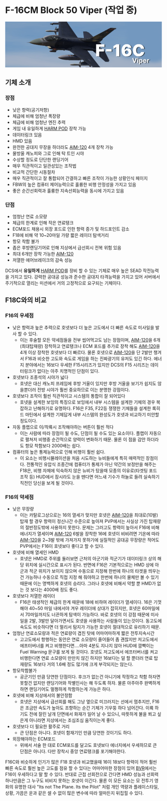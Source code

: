 # F-16CM Block 50 Viper (작업 중)
![](https://github.com/dcs-c/dcs-c.github.io/blob/main/docs/%EB%A7%A4%EB%89%B4%EC%96%BC/f16/images/F16_amraam2.png?raw=true)

## 기체 소개

### 장점

* 낮은 항력(공기저항)
* 체급에 비해 엄청난 폭장량
* 체급에 비해 엄청난 엔진 추력
* 게임 내 유일하게 [HARM POD](f16/장비/PODS/HARM_POD) 장착 가능
* 데이터링크 있음
* HMD 있음
* 완전한 공대지 무장을 하더라도 [AIM-120](f16/장비/공대공_미사일/AIM-120_AMRAAM) 4개 장착 가능
* 물방울 캐노피와 그로 인해 탁 트인 시야
* 수상할 정도로 단단한 랜딩기어
* 매우 직관적이고 일관성있는 조작법
* 비교적 간단한 시동절차
* 매우 직관적이고 잘 통합되어 간결하고 빠른 조작이 가능한 상황인식 페이지
* FBW의 높은 컴퓨터 제어능력으로 훌륭한 비행 안정성을 가지고 있음
* 좋은 순간선회력과 훌륭한 지속선회능력을 동시에 가지고 있음

### 단점

* 엄청난 연료 소모량
* 체급의 한계로 인해 작은 연료탱크
* ECM포드 채용시 외장 포드로 인한 항력 증가 및 하드포인트 감소
* F18에 비해 약 10~20마일 가량 짧은 레이더 탐색거리
* 항모 착함 불가
* 좁은 후방랜딩기어로 인해 지상에서 급선회시 전복 위험 있음
* 최대 6개만 장착 가능한 [AIM-120](f16/장비/공대공_미사일/AIM-120_AMRAAM)
* 저열한 에어브레이크의 감속 성능 

DCS에서 **유일하게** [HARM POD](f16/장비/PODS/HARM_POD)를 장비 할 수 있는 기체로 매우 높은 SEAD 작전능력을 가지고 있다. 강력한 공대공 성능과 준수한 공대지 타격능력을 가지고 있어 서버에서 주기적으로 열리는 미션에서 거의 고정적으로 요구되는 기체이다.

## F18C와의 비교

### F16의 우세점

* 낮은 항력과 높은 추력으로 호넷보다 더 높은 고도에서 더 빠른 속도로 미사일을 발사 할 수 있다.
    * 이는 후술할 모든 약세점들을 전부 씹어먹고도 남는 장점이며, [AIM-120](f16/장비/공대공_미사일/AIM-120_AMRAAM)을 6개(최대탑재량) 장착하고 연료탱크나 ECM 포드를 추가로 장착 해도 [AIM-120](f16/장비/공대공_미사일/AIM-120_AMRAAM)을 4개 이상 장착한 호넷보다 더 빠르다. 물론 호넷으로 [AIM-120](f16/장비/공대공_미사일/AIM-120_AMRAAM)을 단 2발만 챙겨서 F16과 비슷한 고도와 속도로 게임을 하는 진짜광기의 유저도 있긴 하다. 에너지 분야에서는 16보다 우세한 F15시리즈가 있지만 DCS의 F15 시리즈는 데이터링크가 없다는 아주 치명적인 단점이 있다.
* 호넷보다 조종석의 시야가 넓다
    * 호넷은 대신 캐노피 프레임에 후방 거울이 있지만 후방 거울을 보기가 쉽지도 않을뿐더러 전방 시야가 훨씬 중요하므로 이는 분명한 강점이다.
* 호넷보다 조작이 훨씬 직관적이고 시스템의 통합이 잘 되어있다
    * 호넷을 설계한 보잉의 특징으로 보잉에서 내부 시스템을 설계한 기체의 경우 복잡하고 난해하기로 유명하다. F16은 F35, F22등 쟁쟁한 기체들을 설계한 록히드 마틴에서 설계한 기체답게 내부 시스템의 완성도가 호넷과 비교하기 미안할 정도이다.
* 자동 플랩으로 이/착륙시 조작해야하는 버튼이 훨씬 적다
    * 이는 사람에 따라 장점이 될 수도, 단점이 될 수도 있는 요소이다. 플랩이 자동으로 펼쳐저 비행중 순간적으로 양력이 변화하기 때문. 물론 이 점을 감안 하더라도 항모 착함보다 2000배는 쉽다.
* 컴퓨터의 높은 통제능력으로 인해 비행이 훨씬 쉽다.
    * 이 요소는 비행시뮬레이션을 처음 시도하는 뉴비들에게 특히 매력적인 장점이다. 전통적인 유압식 조종간에 컴퓨터가 통제가 아닌 약간의 보정만을 해주는 F18은, 비행 자체에 익숙하지 않은 뉴비가 탔을때 모종의 이유로(타겟팅 포드 조작 등) HUD에서 잠시라도 눈을 뗀다면 어느새 기수가 하늘로 들려 실속하기 직전인 당신을 보게 될 것이다.

### F16의 약세점

* 낮은 무장량
    * 이는 카탈로그상으로는 16의 열세가 맞지만 호넷은 [AIM-120](f16/장비/공대공_미사일/AIM-120_AMRAAM)을 최대로(10발) 탑재 할 경우 항력이 정신나간 수준으로 높아져 PVP에서는 사실상 가진 탑재량의 절반정도밖에 사용하지 못한다. 문제는 그러고도 항력이 높아서 F16에 비해 에너지가 열세이며 [AIM-120](f16/장비/공대공_미사일/AIM-120_AMRAAM) 6발을 장착한 16에 호넷이 비비려면 기온에 따라 [AIM-120](f16/장비/공대공_미사일/AIM-120_AMRAAM)을 2~3발 밖에 가져가지 못하기에 실질적인 공대공 무장량은 적어도 PVP에서는 F16이 호넷보다 좋다고 할 수 있다.
* 호넷에 비해 열세인 HMD
    * 호넷은 HMD로 주위를 둘러보면 근처의 아군기와 적군기가 데이터링크 상의 해당 위치에 실시간으로 표시가 된다. 반면에 F16은 기본적으로는 HMD 상에 아군과 적군 위치가 보이지 않으며 수동으로 지정해 한번에 하나의 타겟을 띄우는건 가능하나 수동으로 직접 지정 해 줘야하고 한번에 하나의 물체만 볼 수 있기 때문에 이는 명백하게 호넷의 승리다. 그러나 호넷에 비해서 약할 뿐 HMD가 없는 것 보다는 4000배 정도 좋다.
* 호넷보다 저열한 레이더
    * F16은 태생적인 체급의 한계 때문에 18에 비하여 레이더가 열세이다. 16은 기껏해야 40~50 마일 내에서야 겨우 레이더에 상대가 잡히지만, 호넷은 60마일에서 70마일까지도 너끈하게 탐색이 가능하다. 바로 호넷의 이 강점 때문에 미사일을 2발, 3발만 달아가면서도 호넷을 사용하는 사람들이 있는것이다. 동고도에 속도도 비슷하다면 더 멀리서 탐지가 가능한 호넷이 절대적으로 유리하기 때문.
* 엄청난 연료소모량과 적은 연료량이 겹친 탓에 어마어마하게 짧은 전투지속시간
    * 고고도에서 항행하는 동안은 연료 소모량이 줄어들어 좀 괜찮지만 저고도에서 에프터버너를 켜고 비행한다면....아마 4분도 지나지 않아 HUD에 깜빡이는 Fuel Warning 문구를 보게 될 것이다. 호넷도 저고도에서 에프터버너를 켜고 비행한다면 연료 소모량이 만만치 않긴 하지만 16보다는 덜 할 뿐더러 연료 탑재량도 16보다 거의 1.6배 정도 많기에 크게 부각되지는 않는다.
* 항모착함불가
    * 공군기인 만큼 당연한 단점이다. 후크가 없는건 아니기에 작정하고 착함 하자면 못할건 없지만 랜딩기어와 작별인사는 해 두도록 하자. 물론 아주아주 완벽하게 하면 랜딩기어도 멀쩡하게 착함하는게 가능은 하다.
* 호넷에 비해 지상에서의 불안정함
    * 호넷은 지상에서 급선회를 해도 그낭 옆으로 미끄러지는 선에서 멈추지만, F16은 조금만 속도가 높아도 조향하는 순간 기체가 기우뚱 하다 넘어간다. 이륙 하기도 전에 잘린 날개 단면에서 화재가 일어 날 수 있으니, 따뜻하게 불을 쬐고 싶은게 아니라면 지상에서는 조심조심 움직이는게 좋다.
* 호넷보다 더 필요한 활주로 거리
    * 큰 단점은 아니다. 호넷이 함재기인 만큼 당연한 것이기도 하다.
* 외장해야하는 ECM포드
    * 위에서 서술 한 대로 ECM포드를 달고도 호넷보다 에너지에서 우세하므로 큰 단점은 아니다. 다만 장착시 중앙 연료탱크를 포기해야한다.

F16C와 비슷하게 인기가 많은 F18 호넷과 비교했을때 16이 18보다 항력이 적어 훨씬 빠른 속도로 훨씬 높은 고도를 점유 할 수 있다는 어마어마한 장점이 있어 [BVR](/가이드/Bvr)에서는 F16이 우세하다고 말 할 수 있다. 반대로 근접 선회전으로 간다면 HMD 성능과 선회력 하나만큼은 그 누구도 비비지 못하는 호넷이 이긴다. 물론 이 모든 요소는 모 전투기 영화의 유명한 대사 "Its not The Plane. Its the Pilot" 처럼 개인 역량과 플레이스타일, 상황, 가끔은 운과 같은 셀 수 없이 많은 변수에 따라 얼마든지 뒤집힐 수 있다.

